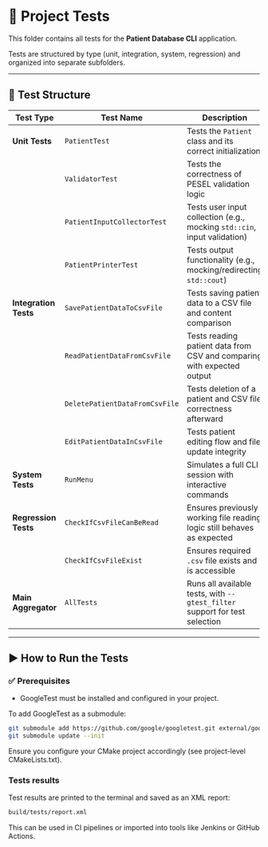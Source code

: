 # 🧪 Project Tests

This folder contains all tests for the **Patient Database CLI** application.

Tests are structured by type (unit, integration, system, regression) and organized into separate subfolders.

---

## 📂 Test Structure

| **Test Type**       | **Test Name**                   | **Description**                                                                 |
|---------------------|----------------------------------|---------------------------------------------------------------------------------|
| **Unit Tests**       | `PatientTest`                   | Tests the `Patient` class and its correct initialization                        |
|                     | `ValidatorTest`                 | Tests the correctness of PESEL validation logic                                |
|                     | `PatientInputCollectorTest`     | Tests user input collection (e.g., mocking `std::cin`, input validation)       |
|                     | `PatientPrinterTest`            | Tests output functionality (e.g., mocking/redirecting `std::cout`)             |
| **Integration Tests**| `SavePatientDataToCsvFile`      | Tests saving patient data to a CSV file and content comparison                 |
|                     | `ReadPatientDataFromCsvFile`    | Tests reading patient data from CSV and comparing with expected output         |
|                     | `DeletePatientDataFromCsvFile`  | Tests deletion of a patient and CSV file correctness afterward                 |
|                     | `EditPatientDataInCsvFile`      | Tests patient editing flow and file update integrity                           |
| **System Tests**     | `RunMenu`                       | Simulates a full CLI session with interactive commands                         |
| **Regression Tests** | `CheckIfCsvFileCanBeRead`       | Ensures previously working file reading logic still behaves as expected        |
|                     | `CheckIfCsvFileExist`           | Ensures required `.csv` file exists and is accessible                          |
| **Main Aggregator**  | `AllTests`                      | Runs all available tests, with `--gtest_filter` support for test selection      |

---

## ▶️ How to Run the Tests

### ✅ Prerequisites

- GoogleTest must be installed and configured in your project.

To add GoogleTest as a submodule:

```bash
git submodule add https://github.com/google/googletest.git external/googletest
git submodule update --init
```

Ensure you configure your CMake project accordingly (see project-level CMakeLists.txt).

### Tests results
Test results are printed to the terminal and saved as an XML report:
```bash
build/tests/report.xml
```

This can be used in CI pipelines or imported into tools like Jenkins or GitHub Actions.

